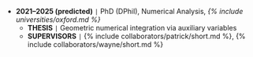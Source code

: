 - **2021–2025 (predicted)** <code>&#124;</code> PhD (DPhil), Numerical Analysis, *{% include universities/oxford.md %}*
    - **THESIS** <code>&#124;</code> Geometric numerical integration via auxiliary variables
    - **SUPERVISORS** <code>&#124;</code> {% include collaborators/patrick/short.md %}, {% include collaborators/wayne/short.md %}